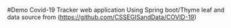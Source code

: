 #Demo Covid-19 Tracker web application
Using Spring boot/Thyme leaf and data source from (https://github.com/CSSEGISandData/COVID-19)
